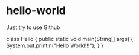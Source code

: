 # hello-world
Just try to use Github

class Hello {
  public static void main(String[] args) {
    System.out.println("Hello World!!!");
  }
}
